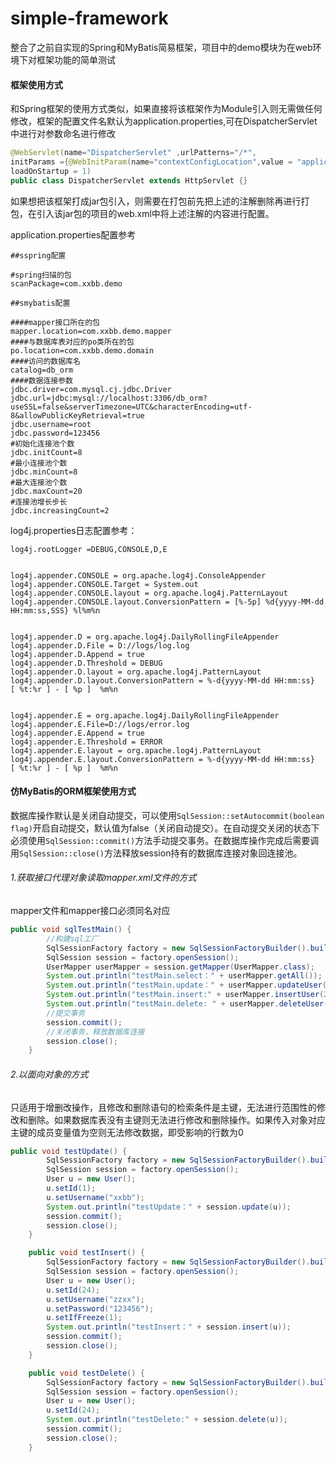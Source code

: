 # simple-framework
整合了之前自实现的Spring和MyBatis简易框架，项目中的demo模块为在web环境下对框架功能的简单测试

#### **框架使用方式**

和Spring框架的使用方式类似，如果直接将该框架作为Module引入则无需做任何修改，框架的配置文件名默认为application.properties,可在DispatcherServlet中进行对参数命名进行修改

```java
@WebServlet(name="DispatcherServlet" ,urlPatterns="/*",
initParams ={@WebInitParam(name="contextConfigLocation",value = "application.properties")},
loadOnStartup = 1)
public class DispatcherServlet extends HttpServlet {}
```

如果想把该框架打成jar包引入，则需要在打包前先把上述的注解删除再进行打包，在引入该jar包的项目的web.xml中将上述注解的内容进行配置。

application.properties配置参考

```properties
##sspring配置

#spring扫描的包
scanPackage=com.xxbb.demo

##smybatis配置

####mapper接口所在的包
mapper.location=com.xxbb.demo.mapper
####与数据库表对应的po类所在的包
po.location=com.xxbb.demo.domain
####访问的数据库名
catalog=db_orm
####数据连接参数
jdbc.driver=com.mysql.cj.jdbc.Driver
jdbc.url=jdbc:mysql://localhost:3306/db_orm?useSSL=false&serverTimezone=UTC&characterEncoding=utf-8&allowPublicKeyRetrieval=true
jdbc.username=root
jdbc.password=123456
#初始化连接池个数
jdbc.initCount=8
#最小连接池个数
jdbc.minCount=8
#最大连接池个数
jdbc.maxCount=20
#连接池增长步长
jdbc.increasingCount=2
```

log4j.properties日志配置参考：

```properties
log4j.rootLogger =DEBUG,CONSOLE,D,E


log4j.appender.CONSOLE = org.apache.log4j.ConsoleAppender
log4j.appender.CONSOLE.Target = System.out
log4j.appender.CONSOLE.layout = org.apache.log4j.PatternLayout
log4j.appender.CONSOLE.layout.ConversionPattern = [%-5p] %d{yyyy-MM-dd HH:mm:ss,SSS} %l%m%n


log4j.appender.D = org.apache.log4j.DailyRollingFileAppender
log4j.appender.D.File = D://logs/log.log
log4j.appender.D.Append = true
log4j.appender.D.Threshold = DEBUG
log4j.appender.D.layout = org.apache.log4j.PatternLayout
log4j.appender.D.layout.ConversionPattern = %-d{yyyy-MM-dd HH:mm:ss}  [ %t:%r ] - [ %p ]  %m%n


log4j.appender.E = org.apache.log4j.DailyRollingFileAppender
log4j.appender.E.File=D://logs/error.log
log4j.appender.E.Append = true
log4j.appender.E.Threshold = ERROR
log4j.appender.E.layout = org.apache.log4j.PatternLayout
log4j.appender.E.layout.ConversionPattern = %-d{yyyy-MM-dd HH:mm:ss}  [ %t:%r ] - [ %p ]  %m%n
```
#### **仿MyBatis的ORM框架使用方式**
数据库操作默认是关闭自动提交，可以使用<code>SqlSession::setAutocommit(boolean flag)</code>开启自动提交，默认值为false（关闭自动提交）。在自动提交关闭的状态下必须使用<code>SqlSession::commit()</code>方法手动提交事务。在数据库操作完成后需要调用<code>SqlSession::close()</code>方法释放session持有的数据库连接对象回连接池。
###### 1.获取接口代理对象读取mapper.xml文件的方式
mapper文件和mapper接口必须同名对应
```java
public void sqlTestMain() {
        //构建sql工厂
        SqlSessionFactory factory = new SqlSessionFactoryBuilder().build("application.properties");
        SqlSession session = factory.openSession();
        UserMapper userMapper = session.getMapper(UserMapper.class);
        System.out.println("testMain.select：" + userMapper.getAll());
        System.out.println("testMain.update：" + userMapper.updateUser("xxbb", 1));
        System.out.println("testMain.insert:" + userMapper.insertUser(24, "zzxx", "123456", 1));
        System.out.println("testMain.delete: " + userMapper.deleteUser(24));
        //提交事务
        session.commit();
        //关闭事务，释放数据库连接
        session.close();
    }
```
###### 2.以面向对象的方式
只适用于增删改操作，且修改和删除语句的检索条件是主键，无法进行范围性的修改和删除。如果数据库表没有主键则无法进行修改和删除操作。如果传入对象对应主键的成员变量值为空则无法修改数据，即受影响的行数为0
```java
public void testUpdate() {
        SqlSessionFactory factory = new SqlSessionFactoryBuilder().build("application.properties");
        SqlSession session = factory.openSession();
        User u = new User();
        u.setId(1);
        u.setUsername("xxbb");
        System.out.println("testUpdate：" + session.update(u));
        session.commit();
        session.close();
    }

    public void testInsert() {
        SqlSessionFactory factory = new SqlSessionFactoryBuilder().build("application.properties");
        SqlSession session = factory.openSession();
        User u = new User();
        u.setId(24);
        u.setUsername("zzxx");
        u.setPassword("123456");
        u.setIfFreeze(1);
        System.out.println("testInsert：" + session.insert(u));
        session.commit();
        session.close();
    }

    public void testDelete() {
        SqlSessionFactory factory = new SqlSessionFactoryBuilder().build("application.properties");
        SqlSession session = factory.openSession();
        User u = new User();
        u.setId(24);
        System.out.println("testDelete:" + session.delete(u));
        session.commit();
        session.close();
    }
```

